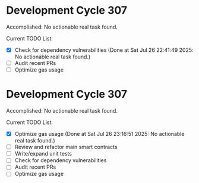 # Development Cycle 307

Accomplished: No actionable real task found.

Current TODO List:

- [x] Check for dependency vulnerabilities  (Done at Sat Jul 26 22:41:49 2025: No actionable real task found.)
- [ ] Audit recent PRs
- [ ] Optimize gas usage

# Development Cycle 307

Accomplished: No actionable real task found.

Current TODO List:

- [x] Optimize gas usage  (Done at Sat Jul 26 23:16:51 2025: No actionable real task found.)
- [ ] Review and refactor main smart contracts
- [ ] Write/expand unit tests
- [ ] Check for dependency vulnerabilities
- [ ] Audit recent PRs
- [ ] Optimize gas usage